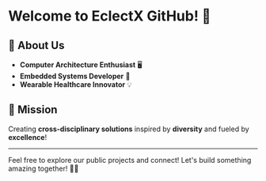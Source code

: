 # Welcome to EclectX GitHub! 🌟

## 🚀 About Us
- **Computer Architecture Enthusiast** 🖥️  
- **Embedded Systems Developer** 🔧  
- **Wearable Healthcare Innovator** 💡  

## 🎯 Mission
Creating **cross-disciplinary solutions** inspired by **diversity** and fueled by **excellence**!

---

Feel free to explore our public projects and connect! Let's build something amazing together! 💬✨
